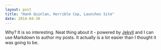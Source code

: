 ```yaml
---
layout: post
title: "Hank Quinlan, Horrible Cop, Launches Site"
date: 2014-04-30
---
```


Why? It is so interesting. Neat thing about it - powered by [Jekyll](http://jekyllrb.com) and I can use Markdown to author my posts. It actually is a lot easier than I thought it was going to be.
